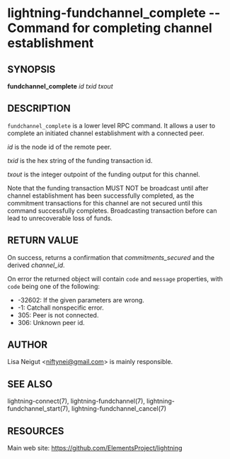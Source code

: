 lightning-fundchannel\_complete -- Command for completing channel establishment
===============================================================================

SYNOPSIS
--------

**fundchannel\_complete** *id* *txid* *txout*

DESCRIPTION
-----------

`fundchannel_complete` is a lower level RPC command. It allows a user to
complete an initiated channel establishment with a connected peer.

*id* is the node id of the remote peer.

*txid* is the hex string of the funding transaction id.

*txout* is the integer outpoint of the funding output for this channel.

Note that the funding transaction MUST NOT be broadcast until after
channel establishment has been successfully completed, as the commitment
transactions for this channel are not secured until this command
successfully completes. Broadcasting transaction before can lead to
unrecoverable loss of funds.

RETURN VALUE
------------

On success, returns a confirmation that *commitments\_secured* and the
derived *channel\_id*.

On error the returned object will contain `code` and `message` properties,
with `code` being one of the following:

- -32602: If the given parameters are wrong.
- -1: Catchall nonspecific error.
- 305: Peer is not connected.
- 306: Unknown peer id.

AUTHOR
------

Lisa Neigut <<niftynei@gmail.com>> is mainly responsible.

SEE ALSO
--------

lightning-connect(7), lightning-fundchannel(7),
lightning-fundchannel\_start(7), lightning-fundchannel\_cancel(7)

RESOURCES
---------

Main web site: <https://github.com/ElementsProject/lightning>

